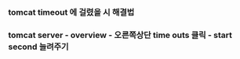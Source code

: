 ### tomcat timeout 에 걸렸을 시 해결법

### tomcat server - overview - 오른쪽상단 time outs 클릭 - start second 늘려주기
